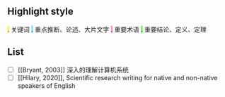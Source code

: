 ## Highlight style
<span style='background:#fff066'>.</span> 关键词
<span style='background:#8fdef9'>.</span> 重点推断、论述、大片文字
<span style='background:#f799d1'>.</span> 重要术语
<span style='background:#7df066'>.</span> 重要结论、定义、定理
## List
- [ ] [[Bryant, 2003]] 深入的理解计算机系统
- [ ] [[Hilary, 2020]], Scientific research writing for native and non-native speakers of English